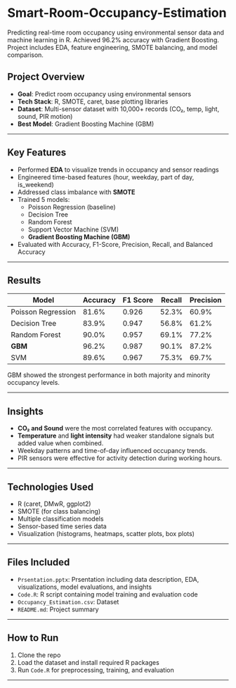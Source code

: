 # Smart-Room-Occupancy-Estimation
Predicting real-time room occupancy using environmental sensor data and machine learning in R. Achieved 96.2% accuracy with Gradient Boosting. Project includes EDA, feature engineering, SMOTE balancing, and model comparison.

## Project Overview

- **Goal**: Predict room occupancy using environmental sensors
- **Tech Stack**: R, SMOTE, caret, base plotting libraries
- **Dataset**: Multi-sensor dataset with 10,000+ records (CO₂, temp, light, sound, PIR motion)
- **Best Model**: Gradient Boosting Machine (GBM)

---

## Key Features

- Performed **EDA** to visualize trends in occupancy and sensor readings
- Engineered time-based features (hour, weekday, part of day, is_weekend)
- Addressed class imbalance with **SMOTE**
- Trained 5 models:
  - Poisson Regression (baseline)
  - Decision Tree
  - Random Forest
  - Support Vector Machine (SVM)
  - **Gradient Boosting Machine (GBM)**
- Evaluated with Accuracy, F1-Score, Precision, Recall, and Balanced Accuracy

---

## Results

| Model             | Accuracy | F1 Score | Recall | Precision |
|-------------------|----------|----------|--------|-----------|
| Poisson Regression | 81.6%   | 0.926    | 52.3%  | 60.9%     |
| Decision Tree      | 83.9%   | 0.947    | 56.8%  | 61.2%     |
| Random Forest      | 90.0%   | 0.957    | 69.1%  | 77.2%     |
| **GBM**            | 96.2%   | 0.987    | 90.1%  | 87.2%     |
| SVM                | 89.6%   | 0.967    | 75.3%  | 69.7%     |

GBM showed the strongest performance in both majority and minority occupancy levels.

---

## Insights

- **CO₂ and Sound** were the most correlated features with occupancy.
- **Temperature** and **light intensity** had weaker standalone signals but added value when combined.
- Weekday patterns and time-of-day influenced occupancy trends.
- PIR sensors were effective for activity detection during working hours.

---

## Technologies Used

- R (caret, DMwR, ggplot2)
- SMOTE (for class balancing)
- Multiple classification models
- Sensor-based time series data
- Visualization (histograms, heatmaps, scatter plots, box plots)

---

## Files Included

- `Prsentation.pptx`: Prsentation including data description, EDA, visualizations, model evaluations, and insights
- `Code.R`: R script containing model training and evaluation code
- `Occupancy_Estimation.csv`: Dataset
- `README.md`: Project summary

---

## How to Run

1. Clone the repo  
2. Load the dataset and install required R packages  
3. Run `Code.R` for preprocessing, training, and evaluation  

---
